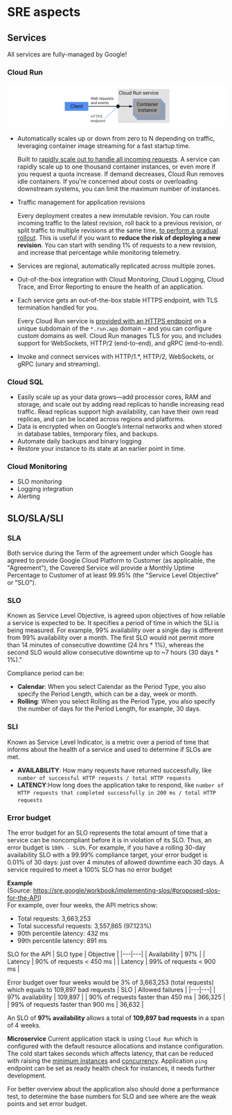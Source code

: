 
# SRE aspects

## Services
All services are fully-managed by Google!

### Cloud Run
![](img/cloud-run-service.svg)
- Automatically scales up or down from zero to N depending on traffic, leveraging container image streaming for a fast startup time.

    Built to [rapidly scale out to handle all incoming requests](https://cloud.google.com/run/docs/about-instance-autoscaling). A service can rapidly scale up to one thousand container instances, or even more if you request a quota increase. If demand decreases, Cloud Run removes idle containers. If you're concerned about costs or overloading downstream systems, you can limit the maximum number of instances.
- Traffic management for application revisions

    Every deployment creates a new immutable revision. You can route incoming traffic to the latest revision, roll back to a previous revision, or split traffic to multiple revisions at the same time, [to perform a gradual rollout](https://cloud.google.com/run/docs/rollouts-rollbacks-traffic-migration). This is useful if you want to **reduce the risk of deploying a new revision**. You can start with sending 1% of requests to a new revision, and increase that percentage while monitoring telemetry.
- Services are regional, automatically replicated across multiple zones.
- Out-of-the-box integration with Cloud Monitoring, Cloud Logging, Cloud Trace, and Error Reporting to ensure the health of an application.
- Each service gets an out-of-the-box stable HTTPS endpoint, with TLS termination handled for you.

    Every Cloud Run service is [provided with an HTTPS endpoint](https://cloud.google.com/run/docs/triggering/https-request) on a unique subdomain of the `*.run.app` domain – and you can configure custom domains as well. Cloud Run manages TLS for you, and includes support for WebSockets, HTTP/2 (end-to-end), and gRPC (end-to-end).
- Invoke and connect services with HTTP/1.*, HTTP/2, WebSockets, or gRPC (unary and streaming).

### Cloud SQL
- Easily scale up as your data grows—add processor cores, RAM and storage, and scale out by adding read replicas to handle increasing read traffic. Read replicas support high availability, can have their own read replicas, and can be located across regions and platforms.
- Data is encrypted when on Google’s internal networks and when stored in database tables, temporary files, and backups.
- Automate daily backups and binary logging
- Restore your instance to its state at an earlier point in time.

### Cloud Monitoring
- SLO monitoring
- Logging integration
- Alerting

## SLO/SLA/SLI

### SLA
Both service during the Term of the agreement under which Google has agreed to provide Google Cloud Platform to Customer (as applicable, the "Agreement"), the Covered Service will provide a Monthly Uptime Percentage to Customer of at least 99.95% (the "Service Level Objective" or "SLO"). 

### SLO
Known as Service Level Objective, is agreed upon objectives of how reliable a service is expected to be. It specifies a period of time in which the SLI is being measured. For example, 99% availability over a single day is different from 99% availability over a month. The first SLO would not permit more than 14 minutes of consecutive downtime (24 hrs * 1%), whereas the second SLO would allow consecutive downtime up to ~7 hours (30 days * 1%)."

Compliance period can be:
- **Calendar**: When you select Calendar as the Period Type, you also specify the Period Length, which can be a day, week or month. 
- **Rolling**: When you select Rolling as the Period Type, you also specify the number of days for the Period Length, for example, 30 days.

### SLI
Known as Service Level Indicator, is a metric over a period of time that informs about the health of a service and used to determine if SLOs are met.

- **AVAILABILITY**: How many requests have returned successfully, like `number of successful HTTP requests / total HTTP requests`
- **LATENCY**:How long does the application take to respond, like `number of HTTP requests that completed successfully in 200 ms / total HTTP requests`

### Error budget
The error budget for an SLO represents the total amount of time that a service can be noncompliant before it is in violation of its SLO. Thus, an error budget is `100% - SLO%`. For example, if you have a rolling 30-day availability SLO with a 99.99% compliance target, your error budget is 0.01% of 30 days: just over 4 minutes of allowed downtime each 30 days. A service required to meet a 100% SLO has no error budget

__Example__  
(Source: https://sre.google/workbook/implementing-slos/#proposed-slos-for-the-API)  
For example, over four weeks, the API metrics show:
- Total requests: 3,663,253
- Total successful requests: 3,557,865 (97.123%)
- 90th percentile latency: 432 ms
- 99th percentile latency: 891 ms

SLO for the API
| SLO type  | Objective  |
|---|---|
| Availability  | 97%  |
| Latency  | 90% of requests < 450 ms  |
| Latency  | 99% of requests < 900 ms |

Error budget over four weeks would be 3% of 3,663,253 (total requests) which equals to 109,897 bad requests
| SLO  | Allowed failures  |
|---|---|
| 97% availability  | 109,897  |
| 90% of requests faster than 450 ms  | 366,325  |
| 99% of requests faster than 900 ms  | 36,632 |

An SLO of **97% availability** allows a total of **109,897 bad requests** in a span of 4 weeks. 

__Microservice__
Current application stack is using `Cloud Run` which is configured with the default resource allocations and instance configuration. The cold start takes seconds which affects latency, that can be reduced with raising the [minimum instances](https://cloud.google.com/run/docs/configuring/min-instances) and [concurrency](https://cloud.google.com/run/docs/configuring/concurrency). Application `ping` endpoint can be set as ready health check for instances, it needs further development.

For better overview about the application also should done a performance test, to determine the base numbers for SLO and see where are the weak points and set error budget.